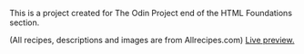 This is a project created for The Odin Project end of the HTML Foundations section.

(All recipes, descriptions and images are from Allrecipes.com)
[Live preview.](https://mostafasaad1987.github.io/odin-recipes/)
